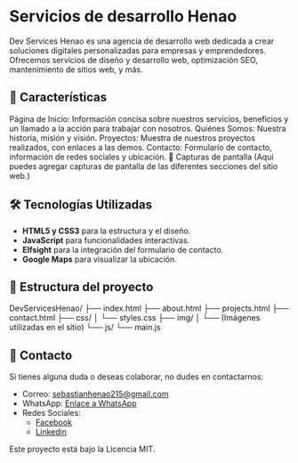 # Servicios de desarrollo Henao
Dev Services Henao es una agencia de desarrollo web dedicada a crear soluciones digitales personalizadas para empresas y emprendedores. Ofrecemos servicios de diseño y desarrollo web, optimización SEO, mantenimiento de sitios web, y más.

## 🚀 Características
Página de Inicio: Información concisa sobre nuestros servicios, beneficios y un llamado a la acción para trabajar con nosotros.
Quiénes Somos: Nuestra historia, misión y visión.
Proyectos: Muestra de nuestros proyectos realizados, con enlaces a las demos.
Contacto: Formulario de contacto, información de redes sociales y ubicación.
📸 Capturas de pantalla
(Aquí puedes agregar capturas de pantalla de las diferentes secciones del sitio web.)

## 🛠️ Tecnologías Utilizadas
- **HTML5 y CSS3** para la estructura y el diseño.
- **JavaScript** para funcionalidades interactivas.
- **Elfsight** para la integración del formulario de contacto.
- **Google Maps** para visualizar la ubicación.

## 📂 Estructura del proyecto
DevServicesHenao/
├── index.html
├── about.html
├── projects.html
├── contact.html
├── css/
│   └── styles.css
├── img/
│   └── (Imágenes utilizadas en el sitio)
└── js/
    └── main.js
## 📧 Contacto
Si tienes alguna duda o deseas colaborar, no dudes en contactarnos:

- Correo: sebastianhenao215@gmail.com
- WhatsApp: [Enlace a WhatsApp](https://wa.link/t7wrw5)
- Redes Sociales: 
    - [Facebook](https://l.facebook.com/l.php?u=https%3A%2F%2Flinkedin.com%2Fin%2Fsebastian-morales-henao-2474541a3%3Ffbclid%3DIwZXh0bgNhZW0CMTAAAR37RTa4Z83A_5NqUQLSbhFUTJGhG7DyD4hDAcuNijh0VPrQvszyCJy41Ws_aem_7s4vMBByqyzgE393U9Yg2Q&h=AT1LyVZyTHU3gasf7AzOFWE2hk-u5c4mRa2W3PlLC1vvWPLSZdF12rryzpZyCtFO8u6Hj5_usCiROvXaFmtAK_ovFgCoh1SL4JPU_nfpyu97ZlvzjqCmCEtdfOHqoFoKviPQKzkjeJ13nMTxhHlz)
    - [Linkedin](www.linkedin.com/in/sebastian-morales-henao-2474541a3)


Este proyecto está bajo la Licencia MIT.
